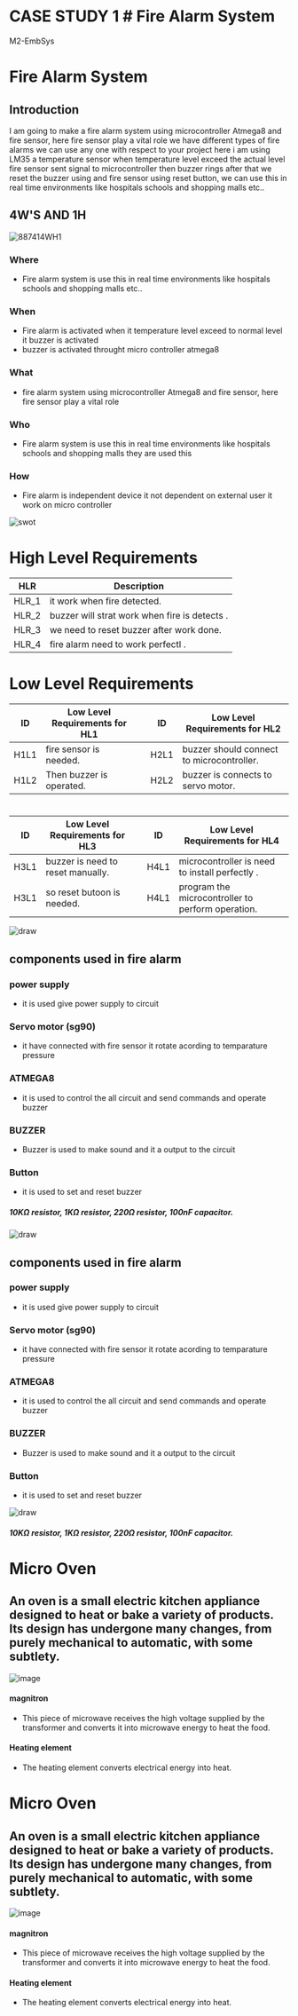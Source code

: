 # CASE STUDY 1                                                   # Fire Alarm System 
M2-EmbSys

# Fire Alarm System 
## Introduction
I am going to make a fire alarm system using microcontroller Atmega8 and fire sensor, here fire sensor play a vital role we have different types of fire alarms
we can use any one with respect to your project here i am using LM35 a temperature sensor when temperature level exceed the actual level fire sensor sent signal to
microcontroller then buzzer rings after that we reset the buzzer using and fire sensor using reset button, we can use this in real time environments like hospitals
schools and shopping malls etc..


## 4W'S AND 1H
![887414WH1](https://user-images.githubusercontent.com/98829237/154836788-82480a46-016d-41d0-9fd2-f9cb3d78307d.png)
### Where
 * Fire alarm system is use this in real time environments like hospitals
schools and shopping malls etc..

### When
* Fire alarm is activated when it temperature level exceed to normal level it buzzer is activated
* buzzer is activated throught micro controller atmega8

### What
* fire alarm system using microcontroller Atmega8 and fire sensor, here fire sensor play a vital role

### Who 
*  Fire alarm system is use this in real time environments like hospitals
schools and shopping malls they are used this

### How
* Fire alarm is independent device it not dependent on external user it work on micro controller


![swot](https://user-images.githubusercontent.com/98829237/154809684-b91f2656-67a1-47f8-b83a-97014af517b6.jpg)

#
# High Level Requirements
|HLR|     Description  |
|------|  --------------|
|HLR_1|   it work when fire detected.
|HLR_2|   buzzer will strat work when fire is detects .
|HLR_3|   we need to reset buzzer after work done.
|HLR_4|   fire alarm  need to work perfectl .
#            
# Low Level Requirements
|ID|     Low Level Requirements for HL1 |  |ID|       Low Level Requirements for HL2 |
|------|  ------------|--|---|   ----------------|
|H1L1|   fire sensor is needed.|  |H2L1|     buzzer should connect to microcontroller.            
|H1L2|  Then  buzzer is operated.|  |H2L2|   buzzer is connects to servo motor.

#
|ID|     Low Level Requirements for HL3 |  |ID|       Low Level Requirements for HL4 |
|------|  ------------|--|---|   ----------------|
|H3L1|   buzzer is need to reset manually.|  |H4L1|     microcontroller is need to install perfectly .            
|H3L1|  so reset butoon is needed.|  |H4L1|   program the microcontroller to perform operation.







![draw](https://user-images.githubusercontent.com/98829237/154810462-d61a4e29-ee06-4c74-bcf1-7e79af0a82ea.png)

## components used in fire alarm

### power supply
 * it is used give power supply to circuit

### Servo motor (sg90)
 * it have connected with fire sensor it rotate acording to temparature pressure 

### ATMEGA8
 * it is used to control the all circuit and send commands and operate buzzer

### BUZZER
 * Buzzer is used to make sound and it a output to the circuit

### Button
 * it is used to set and reset buzzer
 
 
 

 ##### 10KΩ resistor, 1KΩ resistor, 220Ω resistor, 100nF capacitor.






![draw](https://user-images.githubusercontent.com/98829237/154841779-da2af976-0328-4623-9cd5-789a9e0bdaa2.png)

## components used in fire alarm

### power supply
 * it is used give power supply to circuit

### Servo motor (sg90)
 * it have connected with fire sensor it rotate acording to temparature pressure 

### ATMEGA8
 * it is used to control the all circuit and send commands and operate buzzer

### BUZZER
 * Buzzer is used to make sound and it a output to the circuit

### Button
 * it is used to set and reset buzzer
 
 
 ![draw](https://user-images.githubusercontent.com/98829237/154831431-e77fda5c-174f-4a5f-9507-9c52ca9e0ff4.png)

 ##### 10KΩ resistor, 1KΩ resistor, 220Ω resistor, 100nF capacitor.




# Micro Oven
## An oven is a small electric kitchen appliance designed to heat or bake a variety of products. Its design has undergone many changes, from purely mechanical to automatic, with some subtlety.

![image](https://user-images.githubusercontent.com/98829237/154831197-ace200bb-d2ff-4ea2-a586-766aaf67506a.png)

#### magnitron
 * This piece of microwave receives the high voltage supplied by the transformer and converts it into microwave energy to heat the food.

#### Heating element 
 * The heating element converts electrical energy into heat.





# Micro Oven
## An oven is a small electric kitchen appliance designed to heat or bake a variety of products. Its design has undergone many changes, from purely mechanical to automatic, with some subtlety.

![image](https://user-images.githubusercontent.com/98829237/154831197-ace200bb-d2ff-4ea2-a586-766aaf67506a.png)

#### magnitron
 * This piece of microwave receives the high voltage supplied by the transformer and converts it into microwave energy to heat the food.

#### Heating element 
 * The heating element converts electrical energy into heat.

